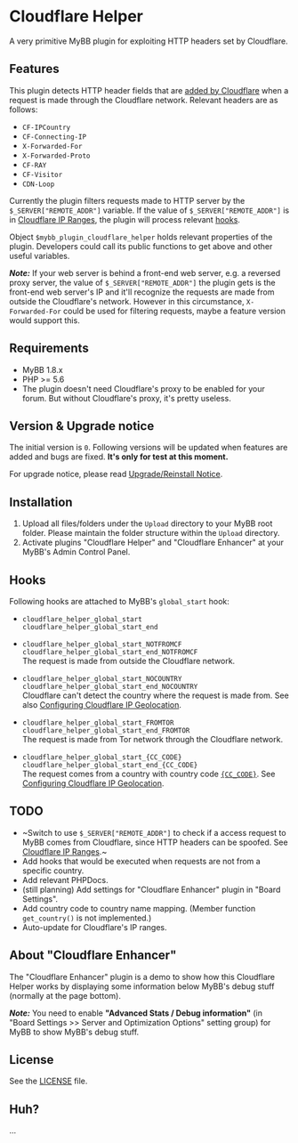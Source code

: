 # Cloudflare Helper
A very primitive MyBB plugin for exploiting HTTP headers set by Cloudflare.

## Features
This plugin detects HTTP header fields that are [added by Cloudflare](https://support.cloudflare.com/hc/en-us/articles/200170986-How-does-Cloudflare-handle-HTTP-Request-headers-) when a request is made through the Cloudflare network. Relevant headers are as follows:
- `CF-IPCountry`
- `CF-Connecting-IP`
- `X-Forwarded-For`
- `X-Forwarded-Proto`
- `CF-RAY`
- `CF-Visitor`
- `CDN-Loop`

Currently the plugin filters requests made to HTTP server by the `$_SERVER["REMOTE_ADDR"]` variable. If the value of `$_SERVER["REMOTE_ADDR"]` is in [Cloudflare IP Ranges](https://www.cloudflare.com/ips/), the plugin will process relevant [hooks](#hooks).

Object `$mybb_plugin_cloudflare_helper` holds relevant properties of the plugin. Developers could call its public functions to get above and other useful variables.

_**Note:**_ If your web server is behind a front-end web server, e.g. a reversed proxy server, the value of `$_SERVER["REMOTE_ADDR"]` the plugin gets is the front-end web server's IP and it'll recognize the requests are made from outside the Cloudflare's network. However in this circumstance, `X-Forwarded-For` could be used for filtering requests, maybe a feature version would support this.

## Requirements

- MyBB 1.8.x
- PHP >= 5.6
- The plugin doesn't need Cloudflare's proxy to be enabled for your forum. But without Cloudflare's proxy, it's pretty useless.

## Version & Upgrade notice

The initial version is `0`. Following versions will be updated when features are added and bugs are fixed. **It's only for test at this moment.**

For upgrade notice, please read [Upgrade/Reinstall Notice](UPGRADE.md).

## Installation

1. Upload all files/folders under the `Upload` directory to your MyBB root folder. Please maintain the folder structure within the `Upload` directory.
2. Activate plugins "Cloudflare Helper" and "Cloudflare Enhancer" at your MyBB's Admin Control Panel.

## Hooks

Following hooks are attached to MyBB's `global_start` hook:
- `cloudflare_helper_global_start`\
  `cloudflare_helper_global_start_end`

- `cloudflare_helper_global_start_NOTFROMCF`\
  `cloudflare_helper_global_start_end_NOTFROMCF`\
  The request is made from outside the Cloudflare network.
  
- `cloudflare_helper_global_start_NOCOUNTRY`\
  `cloudflare_helper_global_start_end_NOCOUNTRY`\
  Cloudflare can't detect the country where the request is made from. See also [Configuring Cloudflare IP Geolocation](https://support.cloudflare.com/hc/en-us/articles/200168236-What-does-Cloudflare-IP-Geolocation-do-).
  
- `cloudflare_helper_global_start_FROMTOR`\
  `cloudflare_helper_global_start_end_FROMTOR`\
  The request is made from Tor network through the Cloudflare network.
  
- `cloudflare_helper_global_start_{CC_CODE}`\
  `cloudflare_helper_global_start_end_{CC_CODE}`\
  The request comes from a country with country code [`{CC_CODE}`](https://en.wikipedia.org/wiki/ISO_3166-1_alpha-2). See [Configuring Cloudflare IP Geolocation](https://support.cloudflare.com/hc/en-us/articles/200168236-What-does-Cloudflare-IP-Geolocation-do-).

## TODO

- ~Switch to use `$_SERVER["REMOTE_ADDR"]` to check if a access request to MyBB comes from Cloudflare, since HTTP headers can be spoofed. See [Cloudflare IP Ranges](https://www.cloudflare.com/ips/).~
- Add hooks that would be executed when requests are not from a specific country.
- Add relevant PHPDocs.
- (still planning) Add settings for "Cloudflare Enhancer" plugin in "Board Settings".
- Add country code to country name mapping. (Member function `get_country()` is not implemented.)
- Auto-update for Cloudflare's IP ranges.

## About "Cloudflare Enhancer"

The "Cloudflare Enhancer" plugin is a demo to show how this Cloudflare Helper works by displaying some information below MyBB's debug stuff (normally at the page bottom).

_**Note:**_ You need to enable **"Advanced Stats / Debug information"** (in "Board Settings >> Server and Optimization Options" setting group) for MyBB to show MyBB's debug stuff.

## License
See the [LICENSE](https://github.com/yuliu/mybb-plugin-cloudflare-helper/blob/master/LICENSE) file.

## Huh?
...